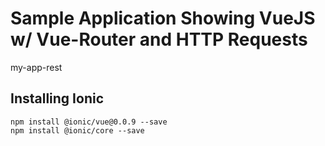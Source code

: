 # Sample Application Showing VueJS w/ Vue-Router and HTTP Requests
my-app-rest


## Installing Ionic

```
npm install @ionic/vue@0.0.9 --save
npm install @ionic/core --save
```
